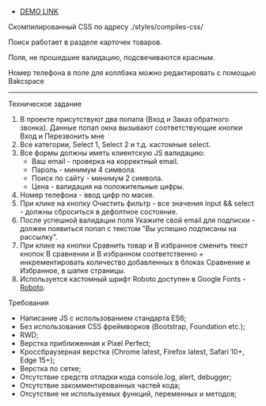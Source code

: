 - [DEMO LINK](https://venomsrt.github.io/WEZOM-TT/)

Скомпилированный CSS по адресу ./styles/compiles-css/

Поиск работает в разделе карточек товаров.

Поля, не прошедшие валидацию, подсвечиваются красным.

Номер телефона в поле для коллбэка можно редактировать с помощью Bakcspace

*******************************************
Техническое задание
1. В проекте присутствуют два попапа (Вход и Заказ обратного звонка).
   Данные попап окна вызывают соответствующие кнопки Вход и Перезвонить мне
2. Все категории, Select 1, Select 2 и т.д. кастомные select.
3. Все формы должны иметь клиентскую JS валидацию:
   * Ваш email - проверка на корректный email.
   * Пароль - минимум 4 символа.
   * Поиск по сайту - минимум 2 символа.
   * Цена - валидация на положительные цифры.
4. Номер телефона - ввод цифр по маске.
5. При клике на кнопку Очистить фильтр - все значения input && select - должны сброситься в дефолтное состояние.
6. После успешной валидации поля Укажите свой email для подписки - должен появиться попап с текстом "Вы успешно подписаны на рассылку".
8. При клике на кнопки Сравнить товар и В избранное сменить текст кнопок В сравнении и В избранном соответственно + инкрементировать количество добавленных в блоках Сравнение и Избранное, в шапке страницы.
7. Используется кастомный шрифт Roboto доступен в Google Fonts - [Roboto](https://fonts.google.com/specimen/Roboto).

Требования
* Написание JS с использованием стандарта ES6;
* Без использования CSS фреймворков (Bootstrap, Foundation etc.);
* RWD;
* Верстка приближенная к Pixel Perfect;
* Кроссбраузерная верстка (Chrome latest, Firefox latest, Safari 10+, Edge 15+);
* Верстка по сетке;
* Отсутствие средств отладки кода console.log, alert, debugger;
* Отсутствие закомментированных частей кода;
* Отсутствие не используемых функций, переменных и методов;
